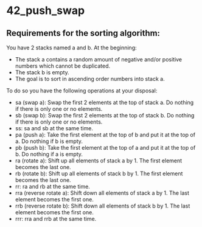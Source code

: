 # 42_push_swap

## Requirements for the sorting algorithm:

You have 2 stacks named a and b. At the beginning:
* The stack a contains a random amount of negative and/or positive numbers which cannot be duplicated.
* The stack b is empty.
* The goal is to sort in ascending order numbers into stack a. 

To do so you have the following operations at your disposal:
* sa (swap a): Swap the first 2 elements at the top of stack a. Do nothing if there is only one or no elements.
* sb (swap b): Swap the first 2 elements at the top of stack b. Do nothing if there is only one or no elements.
* ss: sa and sb at the same time.
* pa (push a): Take the first element at the top of b and put it at the top of a. Do nothing if b is empty.
* pb (push b): Take the first element at the top of a and put it at the top of b. Do nothing if a is empty.
* ra (rotate a): Shift up all elements of stack a by 1. The first element becomes the last one.
* rb (rotate b): Shift up all elements of stack b by 1. The first element becomes the last one.
* rr: ra and rb at the same time.
* rra (reverse rotate a): Shift down all elements of stack a by 1. The last element becomes the first one.
* rrb (reverse rotate b): Shift down all elements of stack b by 1. The last element becomes the first one.
* rrr: rra and rrb at the same time.

